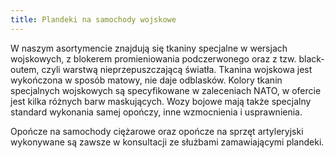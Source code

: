 ```yaml
---
title: Plandeki na samochody wojskowe
---
```


W naszym asortymencie znajdują się tkaniny specjalne w wersjach wojskowych, z
blokerem promieniowania podczerwonego oraz z tzw. black-outem, czyli warstwą
nieprzepuszczającą światła. Tkanina wojskowa jest wykończona w sposób matowy,
nie daje odblasków. Kolory tkanin specjalnych wojskowych są specyfikowane w
zaleceniach NATO, w ofercie jest kilka różnych barw maskujących. Wozy bojowe
mają także specjalny standard wykonania samej opończy, inne wzmocnienia i
usprawnienia.

Opończe na samochody ciężarowe oraz opończe na sprzęt artyleryjski wykonywane są
zawsze w konsultacji ze służbami zamawiającymi plandeki.
